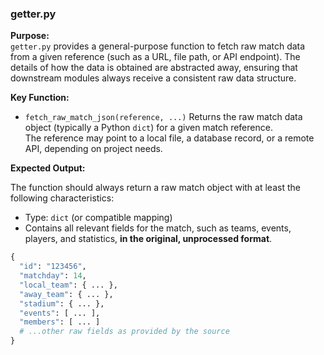 ### getter.py

**Purpose:**  
`getter.py` provides a general-purpose function to fetch raw match data from a given reference (such as a URL, file path, or API endpoint). The details of how the data is obtained are abstracted away, ensuring that downstream modules always receive a consistent raw data structure.

**Key Function:**

- `fetch_raw_match_json(reference, ...)`
  Returns the raw match data object (typically a Python `dict`) for a given match reference.  
  The reference may point to a local file, a database record, or a remote API, depending on project needs.

**Expected Output:**

The function should always return a raw match object with at least the following characteristics:

- Type: `dict` (or compatible mapping)
- Contains all relevant fields for the match, such as teams, events, players, and statistics, **in the original, unprocessed format**.

```python
{
  "id": "123456",
  "matchday": 14,
  "local_team": { ... },
  "away_team": { ... },
  "stadium": { ... },
  "events": [ ... ],
  "members": [ ... ]
  # ...other raw fields as provided by the source
}
